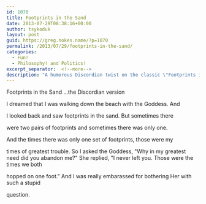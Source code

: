 ```yaml
---
id: 1070
title: Footprints in the Sand
date: 2013-07-29T08:38:16+00:00
author: tsykoduk
layout: post
guid: https://greg.nokes.name/?p=1070
permalink: /2013/07/29/footprints-in-the-sand/
categories:
  - Fun!
  - Philosophy! and Politics!
excerpt_separator:  <!--more-->
description: "A humorous Discordian twist on the classic \"Footprints in the Sand\" poem, where the Goddess explains why there's only one set of prints during hard times."
---
```

Footprints in the Sand
...the Discordian version

<!--more-->

I dreamed that I was walking down the beach with the Goddess. And

I looked back and saw footprints in the sand. But sometimes there

were two pairs of footprints and sometimes there was only one.

And the times there was only one set of footprints, those were my

times of greatest trouble. So I asked the Goddess,
"Why in my greatest need did you abandon me?"
She replied, "I never left you. Those were the times we both

hopped on one foot."
And I was really embarassed for bothering Her with such a stupid

question.